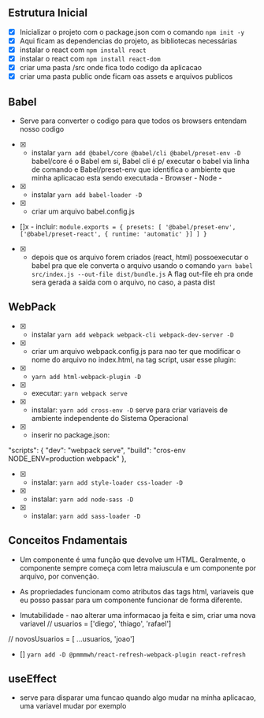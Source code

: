 ## Estrutura Inicial
 
- [x] Inicializar o projeto com o package.json com o comando `npm init -y`
- [x] Aqui ficam as dependencias do projeto, as bibliotecas necessárias
- [x] instalar o react com `npm install react`
- [x] instalar o react com `npm install react-dom`
- [x] criar uma pasta /src onde fica todo codigo da aplicacao
- [x] criar uma pasta public onde ficam oas assets e arquivos publicos

## Babel

- Serve para converter o codigo para que todos os browsers entendam nosso codigo

- [x] - instalar `yarn add @babel/core @babel/cli @babel/preset-env -D`
babel/core é o Babel em si, Babel cli é p/ executar o babel via linha de comando e Babel/preset-env que identifica o ambiente que minha aplicacao esta sendo executada - Browser - Node -
- [x] - instalar `yarn add babel-loader -D`
- [x] - criar um arquivo babel.config.js
- []x - incluir: 
`module.exports = { presets: [ '@babel/preset-env', ['@babel/preset-react', { runtime: 'automatic' }] ] }`
- [x] - depois que os arquivo forem criados (react, html) possoexecutar o babel pra que ele converta o arquivo usando o comando `yarn babel src/index.js --out-file dist/bundle.js` A flag out-file eh pra onde sera gerada a saida com o arquivo, no caso, a pasta dist


## WebPack

- [x] - instalar `yarn add webpack webpack-cli webpack-dev-server -D`
- [x] - criar um arquivo webpack.config.js
para nao ter que modificar o nome do arquivo no index.html, na tag script, usar esse plugin:
- [x] - `yarn add html-webpack-plugin -D`
- [x] - executar: `yarn webpack serve`
- [x] - instalar: `yarn add cross-env -D` serve para criar variaveis de ambiente independente do Sistema Operacional
- [x] - inserir no package.json: 

"scripts": {
    "dev": "webpack serve",
    "build": "cros-env NODE_ENV=production webpack"
},

- [x] - instalar: `yarn add style-loader css-loader -D`
- [x] - instalar: `yarn add node-sass -D`
- [x] - instalar: `yarn add sass-loader -D`


## Conceitos Fndamentais

- Um componente é uma função que devolve um HTML. Geralmente, o componente sempre começa com letra maiuscula e um componente por arquivo, por convenção.

- As propriedades funcionam como atributos das tags html, variaveis que eu posso passar para um componente funcionar de forma diferente.

- Imutabilidade - nao alterar uma informacao ja feita e sim, criar uma nova variavel
// usuarios = ['diego', 'thiago', 'rafael']

// novosUsuarios = [ ...usuarios, 'joao']

- [] `yarn add -D @pmmmwh/react-refresh-webpack-plugin react-refresh`

## useEffect

- serve para disparar uma funcao quando algo mudar na minha aplicacao, uma variavel mudar por exemplo